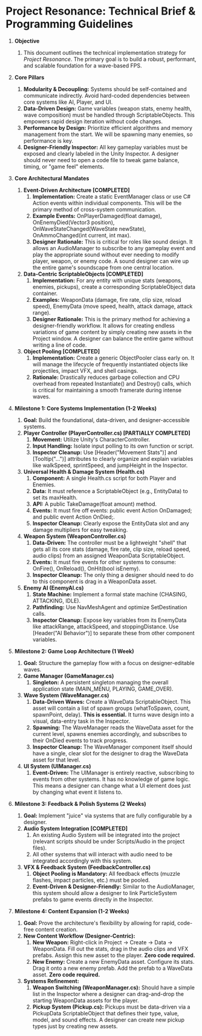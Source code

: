 # **Project Resonance: Technical Brief & Programming Guidelines**

1.  **Objective**
    1.  This document outlines the technical implementation strategy for *Project Resonance*. The primary goal is to build a robust, performant, and scalable foundation for a wave-based FPS.

2.  **Core Pillars**
    1.  **Modularity & Decoupling:** Systems should be self-contained and communicate indirectly. Avoid hard-coded dependencies between core systems like AI, Player, and UI.
    2.  **Data-Driven Design:** Game variables (weapon stats, enemy health, wave composition) must be handled through ScriptableObjects. This empowers rapid design iteration without code changes.
    3.  **Performance by Design:** Prioritize efficient algorithms and memory management from the start. We will be spawning many enemies, so performance is key.
    4.  **Designer-Friendly Inspector:** All key gameplay variables must be exposed and clearly labeled in the Unity Inspector. A designer should never need to open a code file to tweak game balance, timing, or "game feel" elements.

3.  **Core Architectural Mandates**
    1.  **Event-Driven Architecture [COMPLETED]**
        1.  **Implementation:** Create a static EventManager class or use C# Action events within individual components. This will be the primary method of cross-system communication.
        2.  **Example Events:** OnPlayerDamaged(float damage), OnEnemyDied(Vector3 position), OnWaveStateChanged(WaveState newState), OnAmmoChanged(int current, int max).
        3.  **Designer Rationale:** This is critical for roles like sound design. It allows an AudioManager to subscribe to any gameplay event and play the appropriate sound without ever needing to modify player, weapon, or enemy code. A sound designer can wire up the entire game's soundscape from one central location.
    2.  **Data-Centric ScriptableObjects [COMPLETED]**
        1.  **Implementation:** For any entity with unique stats (weapons, enemies, pickups), create a corresponding ScriptableObject data container.
        2.  **Examples:** WeaponData (damage, fire rate, clip size, reload speed), EnemyData (move speed, health, attack damage, attack range).
        3.  **Designer Rationale:** This is the primary method for achieving a designer-friendly workflow. It allows for creating endless variations of game content by simply creating new assets in the Project window. A designer can balance the entire game without writing a line of code.
    3.  **Object Pooling [COMPLETED]**
        1.  **Implementation:** Create a generic ObjectPooler class early on. It will manage the lifecycle of frequently instantiated objects like projectiles, impact VFX, and shell casings.
        2.  **Rationale:** Drastically reduces garbage collection and CPU overhead from repeated Instantiate() and Destroy() calls, which is critical for maintaining a smooth framerate during intense waves.

4.  **Milestone 1: Core Systems Implementation (1-2 Weeks)**
    1.  **Goal:** Build the foundational, data-driven, and designer-accessible systems.
    2.  **Player Controller (PlayerController.cs) [PARTIALLY COMPLETED]**
        1.  **Movement:** Utilize Unity's CharacterController.
        2.  **Input Handling:** Isolate input polling to its own function or script.
        3.  **Inspector Cleanup:** Use [Header("Movement Stats")] and [Tooltip("...")] attributes to clearly organize and explain variables like walkSpeed, sprintSpeed, and jumpHeight in the Inspector.
    3.  **Universal Health & Damage System (Health.cs)**
        1.  **Component:** A single Health.cs script for both Player and Enemies.
        2.  **Data:** It must reference a ScriptableObject (e.g., EntityData) to set its maxHealth.
        3.  **API:** A public TakeDamage(float amount) method.
        4.  **Events:** It must fire off events: public event Action<float> OnDamaged; and public event Action OnDied;.
        5.  **Inspector Cleanup:** Clearly expose the EntityData slot and any damage multipliers for easy tweaking.
    4.  **Weapon System (WeaponController.cs)**
        1.  **Data-Driven:** The controller must be a lightweight "shell" that gets all its core stats (damage, fire rate, clip size, reload speed, audio clips) from an assigned WeaponData ScriptableObject.
        2.  **Events:** It must fire events for other systems to consume: OnFire(), OnReload(), OnHit(bool isEnemy).
        3.  **Inspector Cleanup:** The only thing a designer should need to do to this component is drag in a WeaponData asset.
    5.  **Enemy AI (EnemyAI.cs)**
        1.  **State Machine:** Implement a formal state machine (CHASING, ATTACKING, IDLE).
        2.  **Pathfinding:** Use NavMeshAgent and optimize SetDestination calls.
        3.  **Inspector Cleanup:** Expose key variables from its EnemyData like attackRange, attackSpeed, and stoppingDistance. Use [Header("AI Behavior")] to separate these from other component variables.

5.  **Milestone 2: Game Loop Architecture (1 Week)**
    1.  **Goal:** Structure the gameplay flow with a focus on designer-editable waves.
    2.  **Game Manager (GameManager.cs)**
        1.  **Singleton:** A persistent singleton managing the overall application state (MAIN_MENU, PLAYING, GAME_OVER).
    3.  **Wave System (WaveManager.cs)**
        1.  **Data-Driven Waves:** Create a WaveData ScriptableObject. This asset will contain a list of spawn groups (whatToSpawn, count, spawnPoint, delay). **This is essential.** It turns wave design into a visual, data-entry task in the Inspector.
        2.  **Spawning:** The WaveManager reads the WaveData asset for the current level, spawns enemies accordingly, and subscribes to their OnDied events to track progress.
        3.  **Inspector Cleanup:** The WaveManager component itself should have a single, clear slot for the designer to drag the WaveData asset for that level.
    4.  **UI System (UIManager.cs)**
        1.  **Event-Driven:** The UIManager is entirely reactive, subscribing to events from other systems. It has no knowledge of game logic. This means a designer can change what a UI element does just by changing what event it listens to.

6.  **Milestone 3: Feedback & Polish Systems (2 Weeks)**
    1.  **Goal:** Implement "juice" via systems that are fully configurable by a designer.
    2.  **Audio System Integration [COMPLETED]**
        1.  An existing Audio System will be integrated into the project (relevant scripts should be under Scripts/Audio in the project files).
        2.  All other systems that will interact with audio need to be integrated accordingly with this system.
    3.  **VFX & Feedback System (FeedbackController.cs)**
        1.  **Object Pooling is Mandatory:** All feedback effects (muzzle flashes, impact particles, etc.) must be pooled.
        2.  **Event-Driven & Designer-Friendly:** Similar to the AudioManager, this system should allow a designer to link ParticleSystem prefabs to game events directly in the Inspector.

7.  **Milestone 4: Content Expansion (1-2 Weeks)**
    1.  **Goal:** Prove the architecture's flexibility by allowing for rapid, code-free content creation.
    2.  **New Content Workflow (Designer-Centric):**
        1.  **New Weapon:** Right-click in Project -> Create -> Data -> WeaponData. Fill out the stats, drag in the audio clips and VFX prefabs. Assign this new asset to the player. **Zero code required.**
        2.  **New Enemy:** Create a new EnemyData asset. Configure its stats. Drag it onto a new enemy prefab. Add the prefab to a WaveData asset. **Zero code required.**
    3.  **Systems Refinement:**
        1.  **Weapon Switching (WeaponManager.cs):** Should have a simple list in the Inspector where a designer can drag-and-drop the starting WeaponData assets for the player.
        2.  **Pickup System (Pickup.cs):** Pickups must be data-driven via a PickupData ScriptableObject that defines their type, value, model, and sound effects. A designer can create new pickup types just by creating new assets.